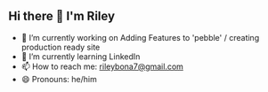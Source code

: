 ## Hi there 👋 I'm Riley 
- 🔭 I’m currently working on Adding Features to 'pebble' / creating production ready site 
- 🌱 I’m currently learning LinkedIn
- 📫 How to reach me: rileybona7@gmail.com
- 😄 Pronouns: he/him 


<!--
**rileybona/rileybona** is a ✨ _special_ ✨ repository because its `README.md` (this file) appears on your GitHub profile.

Here are some ideas to get you started:

- 🔭 I’m currently working on ...
- 🌱 I’m currently learning ...
- 👯 I’m looking to collaborate on ...
- 🤔 I’m looking for help with ...
- 💬 Ask me about ...
- 📫 How to reach me: ...
- 😄 Pronouns: ...
- ⚡ Fun fact: ...
-->
